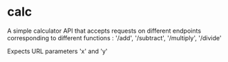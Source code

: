 # calc

A simple calculator API that accepts requests on different endpoints corresponding to different functions : 
'/add', '/subtract', '/multiply', '/divide'

Expects URL parameters 'x' and 'y'
